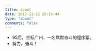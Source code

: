 ```yaml
---
title: about
date: 2017-11-22 20:14:44
type: "about"
comments: false
---
```

- 95后，坐标广州，一名默默奋斗的程序猿。
- 努力，奋斗！